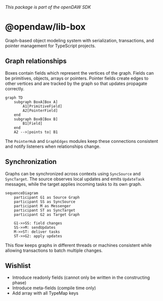 _This package is part of the openDAW SDK_

# @opendaw/lib-box

Graph-based object modeling system with serialization, transactions, and pointer management for TypeScript projects.

## Graph relationships

Boxes contain fields which represent the vertices of the graph. Fields can be primitives, objects, arrays or pointers.
Pointer fields create edges to other vertices and are tracked by the graph so that updates propagate correctly.

```mermaid
graph TD
    subgraph BoxA[Box A]
        A1[PrimitiveField]
        A2[PointerField]
    end
    subgraph BoxB[Box B]
        B1[Field]
    end
    A2 -->|points to| B1
```

The `PointerHub` and `GraphEdges` modules keep these connections consistent and notify listeners when relationships change.

## Synchronization

Graphs can be synchronized across contexts using `SyncSource` and `SyncTarget`. The source observes local updates and
emits `UpdateTask` messages, while the target applies incoming tasks to its own graph.

```mermaid
sequenceDiagram
    participant G1 as Source Graph
    participant SS as SyncSource
    participant M as Messenger
    participant ST as SyncTarget
    participant G2 as Target Graph

    G1->>SS: field changes
    SS->>M: sendUpdates
    M->>ST: deliver tasks
    ST->>G2: apply updates
```

This flow keeps graphs in different threads or machines consistent while allowing transactions to batch multiple changes.

## Wishlist

* Introduce readonly fields (cannot only be written in the constructing phase)
* Introduce meta-fields (compile time only)
* Add array with all TypeMap keys

